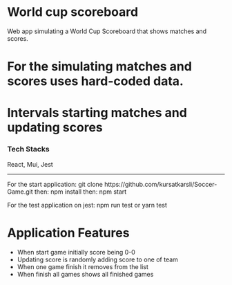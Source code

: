 # World cup scoreboard

Web app simulating a World Cup Scoreboard that shows matches and scores.

# For the simulating matches and scores uses hard-coded data.
# Intervals starting matches and updating scores

### Tech Stacks
React,
Mui,
Jest

<hr/>
For the start application:
git clone https://github.com/kursatkarsli/Soccer-Game.git
then: npm install
then: npm start

For the test application on jest:
npm run test or yarn test

# Application Features

- When start game initially score being 0-0
- Updating score is randomly adding score to one of team
- When one game finish it removes from the list
- When finish all games shows all finished games


